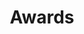 ---
widget: accomplishments
headless: true
active: true
weight: 50
title: Awards
subtitle: ""
date_format: Jan 2006
item:
  - organization: The Pudding
    organization_url: https://pudding.cool/
    title: The Pudding Cup 2020 Winner
    url: https://pudding.cool/process/pudding-cup-2020/
    certificate_url: ""
    date_start: 2021-01-08
    date_end: ""
    description: "Main text here.


    Awarded winner (top 3) out of 130+ entries to the 2020 Pudding Cup, which is a contest for visual storytelling pieces. My piece explored the prevalence of hums in Kid Cudi's discography.
      \  "
  - organization: RStudio, Inc.
    organization_url: https://rstudio.com/
    title: Honorable Mention, RStudio Table Contest
    url: https://blog.rstudio.com/2020/12/23/winners-of-the-2020-rstudio-table-contest/
    certificate_url: ""
    date_start: 2020-12-23
    date_end: ""
    description: "Some text here.
      

      A lot more text here.
      \  "
  - organization: Data to Knowledge Lab
    organization_url: https://d2k.rice.edu/
    title: Second Place, D2K Showcase
    url: https://blog.rstudio.com/2020/12/23/winners-of-the-2020-rstudio-table-contest/
    certificate_url: ""
    date_start: 2020-12-09
    date_end: ""
    description: "Awarded second place out of 10+ teams in the 2020 Data to
      Knowledge Lab's showcase. My team provided a data science approach to
      predicting student engagement and success, allowing teachers to
      preemptively intervene in students academic careers and prevent failure.


      See media
      [here](https://d2k.rice.edu/news/closing-gap-data-science-approach-reduci\
      ng-academic-achievement-gaps).

      Find the project overview
      [here](https://www.youtube.com/watch?v=6T5C4omYexs).

      \  "
  - organization: 28th Annual Malofiej Awards
    organization_url: https://www.malofiejgraphics.com/
    title: Bronze, Student Category
    url: https://www.malofiejgraphics.com/2020/08/general/students-have-won-awards-too/
    certificate_url: ""
    date_start: 2020-08-05
    date_end: ""
    description: "Awarded the Bronze in the Student Category at the 28th Annual
      Malofiej Awards (the self-described \"Pulitzer for Infographics\"). The
      award was in recognition of my visualization, 'Mapping Missing Migrants.'


      See media
      [here](https://www.malofiejgraphics.com/2020/08/general/students-have-won\
      -awards-too/).

      Find the project
      [here](https://connorrothschild.github.io/map-missing-migrants/).

      \  "
  - organization: Rice University Data2Knowledge Lab
    organization_url: https://d2k.rice.edu/
    title: First Place, COVID-19 Houston Response Projects
    url: https://news.rice.edu/2020/04/27/d2k-lab-awards-top-teams-at-virtual-showcase/
    certificate_url: ""
    date_start: 2020-04-22
    date_end: ""
    description:
      "Awarded first place in the Rice Data to Knowledge Lab's 'COVID19
      Houston Response Projects' competition. My team's project was a rigorous
      statistical analysis of how COVID19 impacted community movement, mobility,
      and social distancing.\


      See media
      [here](https://news.rice.edu/2020/04/27/d2k-lab-awards-top-teams-at-virtu\
      al-showcase/).

      Find the project
      [here](https://github.com/connorrothschild/covid-mobility).

      \  "
  - organization: Rice University
    organization_url: ""
    title: Marian Fox Martel Scholar Award
    url: ""
    certificate_url: ""
    date_start: 2020-04-18
    date_end: ""
    description: >
      Awarded the Marian Fox Martel Scholar Award for the 2019-2020 academic
      year. 


      The award is in recognition of a Martel junior who 'demonstrates extraordinary citizenship in various area of College life, focusing on academic excellence and who has a GPA greater than 3.5.'
  - organization: Rice University, Center for Civic Leadership
    organization_url: https://ccl.rice.edu/
    title: First Place, 2020 Houston Policy Challenge
    url: https://news.rice.edu/2020/03/02/rice-students-tackle-criminal-justice-reform-at-houston-policy-challenge/
    certificate_url: ""
    date_start: 2020-03-15
    date_end: ""
    description:
      "Awarded first place (out of 13 teams) at Rice University’s 2020
      Houston Policy Challenge. Judged by Harris County Sheriff Ed Gonzalez,
      Harris County District Attorney Kim Ogg, U.S. Magistrate Judge Andrew
      Edison, Southern District of Texas, and Judge Franklin Bynum, Harris
      County Criminal Court at Law No. 8.


      My partner and I proposed a pre-trial diversion program for pregnant
      women and mothers of young children. Awarded prize money and seed money
      for implementation.


      See media
      [here](https://news.rice.edu/2020/03/02/rice-students-tackle-criminal-jus\
      tice-reform-at-houston-policy-challenge/).

      \  "
  - organization: Rice DataSci
    organization_url: https://datasci.rice.edu/
    title: First Place (Houston Track), Rice Datathon 2020
    url: https://connorrothschild.github.io/datathon-2020/source/
    certificate_url: ""
    date_start: 2020-01-22
    date_end: ""
    description: "Awarded first place in the 'Houston/Texas trends' track at the
      2020 Rice Datathon. The winning project, created in 16 hours, maps Houston
      homicides across time and demographics.\


      Find the project
      [here](https://connorrothschild.github.io/datathon-2020/source/).

      \  "
  - organization: Northeastern University
    organization_url: https://cj2020.northeastern.edu/
    title: Student Winner, Computation and Journalism 2020 Conference
    url: ""
    certificate_url: ""
    date_start: 2020-01-22
    date_end: ""
    description:
      "Honored with the student award for best visualization at the 2020
      Computation + Journalism Conference (2020) at Northeastern University. The
      winning visualization was 'Automation and Its Impact on Jobs.'


      Find the project
      [here](https://connorrothschild.shinyapps.io/automation/).

      \  "
  - organization: Rice University Political Science Department
    organization_url: https://politicalscience.rice.edu/
    title: Hudspeth Award for Best Undergraduate Paper in Political Science
    url: https://politicalscience.rice.edu/undergraduateawards
    certificate_url: ""
    date_start: 2019-05-22
    date_end: ""
    description:
      "Recipient of the Hudspeth Award in recognition of my seminar paper
      \"¡Vota! Testing the Impact of Spanish-Language Ballots on Election
      Results and Preferences.\" The paper described an online experiment
      testing the impact of Spanish-language ballots on the policy preferences
      of white, monolingual English-speaking voters.


      Find the paper
      [here](https://www.researchgate.net/publication/332470540_Vota_Testing_th\
      e_Impact_of_Spanish-Language_Ballots_on_Election_Results_and_Preferences).

      \  "
  - organization: Rice University, Center for Civic Leadership
    organization_url: https://ccl.rice.edu/
    title: Second Place, 2019 Houston Policy Challenge
    url: https://kinder.rice.edu/urbanedge/2019/02/26/affordable-housing-houston-rice-university
    certificate_url: ""
    date_start: 2019-02-22
    date_end: ""
    description: "Awarded second place in the 2019 Houston Centered Policy
      Challenge. Judged by Dwight Boykins, Houston city council member; Tory
      Gunsolley, president and CEO of the Houston Housing Authority; Amanda
      Timm, executive director of Local Initiatives Support Corporation; Tom
      McCasland, director of the City of Houston’s Housing and Community
      Development department and Stephan Fairfield, founder and CEO of Covenant
      Community Capital.


      My team and I proposed a program which incentivizes homeowners in
      high-opportunity neighborhoods to construct ADUs & house voucher
      recipients. Our proposal prevents “NIMBYism” and community backlash to
      high-concentration public housing projects, and decentralizes low-income
      voucher recipients to high-opportunity neighborhoods.


      See media
      [here](https://kinder.rice.edu/urbanedge/2019/02/26/affordable-housing-ho\
      uston-rice-university).

      \  "
  - organization: The Baker Institute for Public Policy
    organization_url: https://www.bakerinstitute.org/
    title: First Place, Baker Institute's Undergraduate Public Policy Competition
    url: https://mailchi.mp/rice.edu/gala-547673?e=a93e1ef59d#AnnualReport
    certificate_url: ""
    date_start: 2018-04-22
    date_end: ""
    description:
      "Awarded first place in the Baker Institute Student Forum's fifth
      annual undergraduate public policy competition. Judged by Dr. Luis
      Duno-Gottberg, Dr. Francisco J. Monaldi, H. Richard Sindelar, and Oscar
      Arredondo.\


      The award was in recognition of a 6000-word research paper and a 20
      minute presentation on U.S. foreign policy toward the Western Hemisphere;
      my partner and I's paper critiqued current mechanisms for distributing
      food aid to Haiti. Awarded prize money and publication in the Rice Journal
      of Public Policy (Spring 2019 issue).


      See media
      [here](https://mailchi.mp/rice.edu/gala-547673?e=a93e1ef59d#AnnualReport).
      Find the paper [here](https://issuu.com/ricejpp/docs/rjppfinalsingle/20).

      \  "
  - organization: Rice University, Center for Civic Leadership
    organization_url: https://ccl.rice.edu/
    title: First Place, 2018 Houston Policy Challenge
    url: https://www.houstonpublicmedia.org/articles/news/2018/02/27/270232/rice-students-win-flood-policy-contest-for-multi-home-buyout-idea/
    certificate_url: ""
    date_start: 2018-02-22
    date_end: ""
    description: "Awarded first place at Rice University's inaugural Houston
      Centered Policy Design Competition. Judged by Houston Mayor Pro Tem Ellen
      Cohen; former president and CEO of the Jewish Federation of Greater
      Houston, Lee Wunsch; City Council at-large 2 representative, David
      Robinson; director of Rice’s Kinder Institute for Urban Research, Bill
      Fulton; and “flood czar” Stephen Costello.


      My partner and I proposed an innovative, multi-home buyout system
      for the Meyerland community in the wake of Hurricane Harvey. We
      recommended multi-home buyouts in order to address the “checkerboard
      effect” of home buyouts and also increase community solidarity. Awarded
      prize money and seed money for implementation.


      See media
      [here](http://news.rice.edu/2018/02/23/martel-college-students-win-rices-\
      inaugural-houston-centered-policy-challenge/) and
      [here](https://www.houstonpublicmedia.org/articles/news/2018/02/27/270232\
      /rice-students-win-flood-policy-contest-for-multi-home-buyout-idea/).

      \  "
  - organization: National Speech and Debate Association
    organization_url: https://www.speechanddebate.org/
    title: National Champion, International Extemporaneous Speaking
    url: http://www.news-leader.com/story/news/business/2017/06/28/kickapoo-high-school-senior-earns-accolades-national-speech-and-debate-tournament/435570001/
    certificate_url: ""
    date_start: 2017-06-15
    date_end: ""
    description: "National Champion in International Extemporaneous Speaking.
      Sponsored by the Council on Foreign Relations and EF Hutton. Competed
      against hundreds of high schoolers throughout 13 rounds.


      See media
      [here](http://www.news-leader.com/story/news/business/2017/06/28/kickapoo\
      -high-school-senior-earns-accolades-national-speech-and-debate-tournament\
      /435570001/). Find the speech
      [here](https://www.youtube.com/watch?v=lzoUu1fDmWE).

      \  "

design:
  columns: '2'
  background:
    image: garden_math.jpg
    image_darken: 3.35
    image_parallax: true
    image_position: center
    image_size: cover
    text_color_light: false
  spacing:
    padding: ["30px", "30px", "0", "20px"]
---